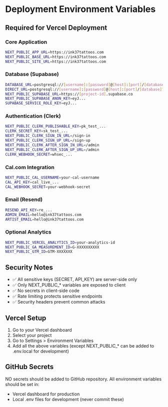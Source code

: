 # Deployment Environment Variables

## Required for Vercel Deployment

### Core Application
```bash
NEXT_PUBLIC_APP_URL=https://ink37tattoos.com
NEXT_PUBLIC_BASE_URL=https://ink37tattoos.com
NEXT_PUBLIC_SITE_URL=https://ink37tattoos.com
```

### Database (Supabase)
```bash
DATABASE_URL=postgresql://[username]:[password]@[host]:[port]/[database]?schema=public
DIRECT_URL=postgresql://[username]:[password]@[host]:[port]/[database]?schema=public
NEXT_PUBLIC_SUPABASE_URL=https://[project-id].supabase.co
NEXT_PUBLIC_SUPABASE_ANON_KEY=eyJ...
SUPABASE_SERVICE_ROLE_KEY=eyJ...
```

### Authentication (Clerk)
```bash
NEXT_PUBLIC_CLERK_PUBLISHABLE_KEY=pk_test_...
CLERK_SECRET_KEY=sk_test_...
NEXT_PUBLIC_CLERK_SIGN_IN_URL=/sign-in
NEXT_PUBLIC_CLERK_SIGN_UP_URL=/sign-up
NEXT_PUBLIC_CLERK_AFTER_SIGN_IN_URL=/admin
NEXT_PUBLIC_CLERK_AFTER_SIGN_UP_URL=/admin
CLERK_WEBHOOK_SECRET=whsec_...
```

### Cal.com Integration
```bash
NEXT_PUBLIC_CAL_USERNAME=your-cal-username
CAL_API_KEY=cal_live_...
CAL_WEBHOOK_SECRET=your-webhook-secret
```

### Email (Resend)
```bash
RESEND_API_KEY=re_...
ADMIN_EMAIL=hello@ink37tattoos.com
ARTIST_EMAIL=hello@ink37tattoos.com
```

### Optional Analytics
```bash
NEXT_PUBLIC_VERCEL_ANALYTICS_ID=your-analytics-id
NEXT_PUBLIC_GA_MEASUREMENT_ID=G-XXXXXXXXXX
NEXT_PUBLIC_GTM_ID=GTM-XXXXXXX
```

## Security Notes

- ✅ All sensitive keys (SECRET, API_KEY) are server-side only
- ✅ Only NEXT_PUBLIC_* variables are exposed to client
- ✅ No secrets in client-side code
- ✅ Rate limiting protects sensitive endpoints
- ✅ Security headers prevent common attacks

## Vercel Setup

1. Go to your Vercel dashboard
2. Select your project
3. Go to Settings > Environment Variables
4. Add all the above variables (except NEXT_PUBLIC_* can be added to .env.local for development)

## GitHub Secrets

NO secrets should be added to GitHub repository. All environment variables should be set in:
- Vercel dashboard for production
- Local .env files for development (never commit these)